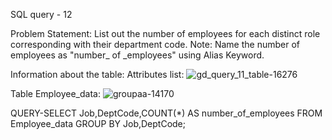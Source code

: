 SQL query - 12

Problem Statement:
List out the number of employees for each distinct role corresponding with their department code. Note: Name the number of employees as "number_ of _employees" using Alias Keyword.

Information about the table:
Attributes list: 
![gd_query_11_table-16276](https://user-images.githubusercontent.com/97792024/185567089-d46b90be-7a9f-425d-bbac-087f50f9e405.png)

Table Employee_data:
![groupaa-14170](https://user-images.githubusercontent.com/97792024/185567103-88b0557a-7cd4-48b3-8639-7bc6e927d92b.png)

QUERY-SELECT Job,DeptCode,COUNT(*) AS number_of_employees FROM Employee_data GROUP BY Job,DeptCode;
